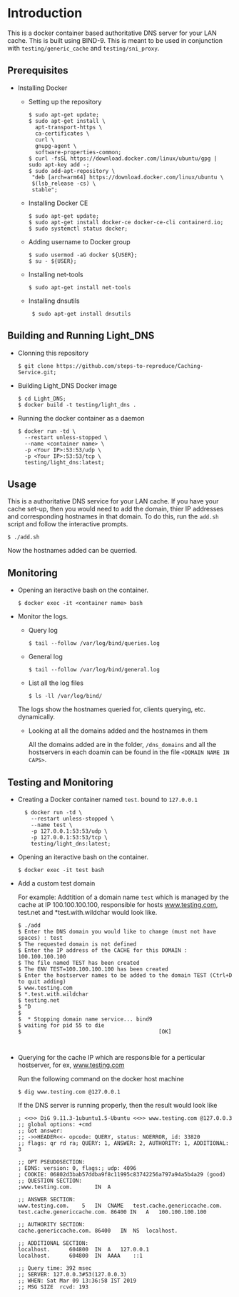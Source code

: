 # Introduction

This is a docker container based authoritative DNS server for your LAN cache. This is built using BIND-9. This is meant to be used in conjunction with `testing/generic_cache` and `testing/sni_proxy`.


## Prerequisites

* Installing Docker
  - Setting up the repository
  
    ```shell
    $ sudo apt-get update;
    $ sudo apt-get install \
      apt-transport-https \
      ca-certificates \
      curl \
      gnupg-agent \
      software-properties-common;
    $ curl -fsSL https://download.docker.com/linux/ubuntu/gpg | sudo apt-key add -;
    $ sudo add-apt-repository \
     "deb [arch=arm64] https://download.docker.com/linux/ubuntu \
     $(lsb_release -cs) \
     stable";
    ```
  - Installing Docker CE
    
    ```shell
    $ sudo apt-get update;
    $ sudo apt-get install docker-ce docker-ce-cli containerd.io;
    $ sudo systemctl status docker;
    ```
   - Adding username to Docker group
   
      ```shell
      $ sudo usermod -aG docker ${USER};
      $ su - ${USER};
      ```
      
   * Installing net-tools

      ```shell
      $ sudo apt-get install net-tools
      ```   

   * Installing dnsutils

     ```shell
      $ sudo apt-get install dnsutils
      ```
 
## Building and Running Light_DNS
 
  * Clonning this repository
 
	```shell
	$ git clone https://github.com/steps-to-reproduce/Caching-Service.git;
	```
  * Building Light_DNS Docker image
	
	```shell
	$ cd Light_DNS;
	$ docker build -t testing/light_dns .
	```
  * Running the docker container as a daemon
  
    ```shell
    $ docker run -td \
      --restart unless-stopped \
      --name <container name> \
      -p <Your IP>:53:53/udp \
      -p <Your IP>:53:53/tcp \
      testing/light_dns:latest;
    ```
    
## Usage
 
  This is a authoritative DNS service for your LAN cache. If you have your cache set-up, then you would need to add the domain, thier IP addresses and corresponding hostnames in that domain. To do this, run the `add.sh` script and follow the interactive prompts.
  
  ```shell
  $ ./add.sh
  ```
  
  Now the hostnames added can be querried.

## Monitoring

 * Opening an iteractive bash on the container.
  
    ```shell
    $ docker exec -it <container name> bash
    ```
    
 * Monitor the logs.
 
    * Query log
      
        ```shell
        $ tail --follow /var/log/bind/queries.log
        ```
    * General log
      
        ```shell
        $ tail --follow /var/log/bind/general.log
        ```
    * List all the log files
         
        ```shell
        $ ls -ll /var/log/bind/
        ```
   The logs show the hostnames queried for, clients querying, etc. dynamically.    
   
   * Looking at all the domains added and the hostnames in them
      
     All the domains added are in the folder, `/dns_domains` and all the hostservers in each doamin can be found in the file `<DOMAIN NAME IN CAPS>`.
    

## Testing and Monitoring

* Creating a Docker container named ```test```. bound to ```127.0.0.1```
  
  ```shell
    $ docker run -td \
      --restart unless-stopped \
      --name test \
      -p 127.0.0.1:53:53/udp \
      -p 127.0.0.1:53:53/tcp \
      testing/light_dns:latest;
    ```

 * Opening an iteractive bash on the container.
  
    ```shell
    $ docker exec -it test bash
    ```
    
 * Add a custom test domain 
 
    For example: 
      Addtition of a domain name `test` which is managed by the cache at IP 100.100.100.100, responsible for hosts www.testing.com, test.net and *test.with.wildchar would look like.
  
    ```shell
    $ ./add
    $ Enter the DNS domain you would like to change (must not have spaces) : test 
    $ The requested domain is not defined
    $ Enter the IP address of the CACHE for this DOMAIN : 100.100.100.100
    $ The file named TEST has been created
    $ The ENV TEST=100.100.100.100 has been created
    $ Enter the hostserver names to be added to the domain TEST (Ctrl+D to quit adding)
    $ www.testing.com
    $ *.test.with.wildchar
    $ testing.net
    $ ^D
    $
    $  * Stopping domain name service... bind9 
    $ waiting for pid 55 to die
    $                                           [OK]

  
  * Querying for the cache IP which are responsible for a perticular hostserver, for ex, www.testing.com
  
    Run the following command on the docker host machine
    
    ```shell
    $ dig www.testing.com @127.0.0.1
    ```
    
    If the DNS server is running properly, then the result would look like
    
    ```
    ; <<>> DiG 9.11.3-1ubuntu1.5-Ubuntu <<>> www.testing.com @127.0.0.3
    ;; global options: +cmd
    ;; Got answer:
    ;; ->>HEADER<<- opcode: QUERY, status: NOERROR, id: 33820
    ;; flags: qr rd ra; QUERY: 1, ANSWER: 2, AUTHORITY: 1, ADDITIONAL: 3

    ;; OPT PSEUDOSECTION:
    ; EDNS: version: 0, flags:; udp: 4096
    ; COOKIE: 06802d3bab57ddba9f8c11995c83742256a797a94a5b4a29 (good)
    ;; QUESTION SECTION:
    ;www.testing.com.		IN	A

    ;; ANSWER SECTION:
    www.testing.com.	5	IN	CNAME	test.cache.genericcache.com.
    test.cache.genericcache.com. 86400 IN	A	100.100.100.100

    ;; AUTHORITY SECTION:
    cache.genericcache.com.	86400	IN	NS	localhost.

    ;; ADDITIONAL SECTION:
    localhost.		604800	IN	A	127.0.0.1
    localhost.		604800	IN	AAAA	::1

    ;; Query time: 392 msec
    ;; SERVER: 127.0.0.3#53(127.0.0.3)
    ;; WHEN: Sat Mar 09 13:36:58 IST 2019
    ;; MSG SIZE  rcvd: 193
    ```
         
